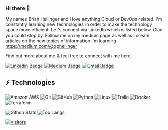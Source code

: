 <!-- LUIT GitHub Profile Template -->

<!-- Keep "Hi there" or replace it with a greeting of your own! -->

### Hi there 👋

My names Brian Hellinger and I love anything Cloud or DevOps related. I'm constantly learning new technologies in order to make the technology space more efficient. Let's connect via LinkedIn which is listed below. Glad you could stop by. Follow me on my medium page as well as I create articles on the new topics of information I'm learning https://medium.com/@bphellinger

Find out more about me & feel free to connect with me here:

<!-- Replace the fields below with the information requested. Remember to remove the encapsulating <> characters. For spaces in names, use %20 (e.g. Broadus%20Palmer) -->

[![Linkedin Badge](https://img.shields.io/badge/-Brian%20Hellinger-blue?style=flat-square&logo=Linkedin&logoColor=white&link=www.linkedin.com/in/brian-hellinger01)](www.linkedin.com/in/brian-hellinger01)
[![Medium Badge](https://img.shields.io/badge/Brian%20Hellinger-12100E?style=flat-square&logo=medium&logoColor=white&link=https://medium.com/@bphellinger)](https://medium.com/@bphellinger)
[![Gmail Badge](https://img.shields.io/badge/-bphellinger@gmail.com-c14438?style=flat-square&logo=Gmail&logoColor=white&link=mailto:bphellinger@gmail.com)](mailto:bphellinger@gmail.com)

## ⚡ Technologies

<!-- Check out the Badges folder for more badges -->

![Amazon AWS](https://img.shields.io/badge/Amazon%20AWS-232F3E?style=flat-square&logo=amazon-aws)
![Git](https://img.shields.io/badge/-Git-black?style=flat-square&logo=git)
![GitHub](https://img.shields.io/badge/-GitHub-181717?style=flat-square&logo=github)
![Python](https://img.shields.io/badge/-Python-black?style=flat-square&logo=Python)
![Linux](https://img.shields.io/badge/Linux-FCC624?style=flat-square&logo=linux&logoColor=black)
![Trello](https://img.shields.io/badge/Trello-%23026AA7.svg?style=flat-square&logo=Trello&logoColor=white)
![Docker](https://img.shields.io/badge/docker-%230db7ed.svg?style=for-the-badge&logo=docker&logoColor=white)
![Terraform](https://img.shields.io/badge/terraform-%235835CC.svg?style=for-the-badge&logo=terraform&logoColor=white)

<!-- Replace the fields below with the information requested. Remember to remove the encapsulating <> characters. -->

![Github Stats](https://github-readme-stats.vercel.app/api?username=BrianHellinger1&count_private=true&show_icons=true&include_all_commits=true)
![Top Langs](https://github-readme-stats.vercel.app/api/top-langs/?username=BrianHellinger1&hide=TeX&layout=compact)


[![Visitors](https://api.visitorbadge.io/api/visitors?path=BrianHellinger1%2FBrianHellinger1&label=VISITORS&countColor=%23263759)](https://visitorbadge.io/status?path=BrianHellinger1%2FBrianHellinger1)
